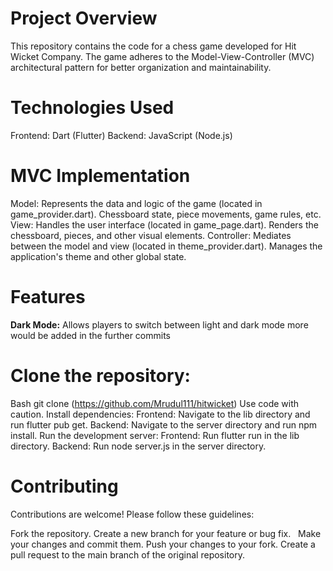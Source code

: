 # Project Overview

This repository contains the code for a chess game developed for Hit Wicket Company. The game adheres to the Model-View-Controller (MVC) architectural pattern for better organization and maintainability.

# Technologies Used

Frontend: Dart (Flutter)
Backend: JavaScript (Node.js)

# MVC Implementation

Model: Represents the data and logic of the game (located in game_provider.dart).
Chessboard state, piece movements, game rules, etc.
View: Handles the user interface (located in game_page.dart).
Renders the chessboard, pieces, and other visual elements.
Controller: Mediates between the model and view (located in theme_provider.dart).
Manages the application's theme and other global state.

# Features

**Dark Mode:** Allows players to switch between light and dark mode
more would be added in the further commits


# Clone the repository:
Bash
git clone (https://github.com/Mrudul111/hitwicket)
Use code with caution.
Install dependencies:
Frontend: Navigate to the lib directory and run flutter pub get.
Backend: Navigate to the server directory and run npm install.
Run the development server:
Frontend: Run flutter run in the lib directory.
Backend: Run node server.js in the server directory.

# Contributing

 Contributions are welcome! Please follow these guidelines:

Fork the repository.
Create a new branch for your feature or bug fix.   
Make your changes and commit them.
Push your changes to your fork.
Create a pull request to the main branch of the original repository.   
